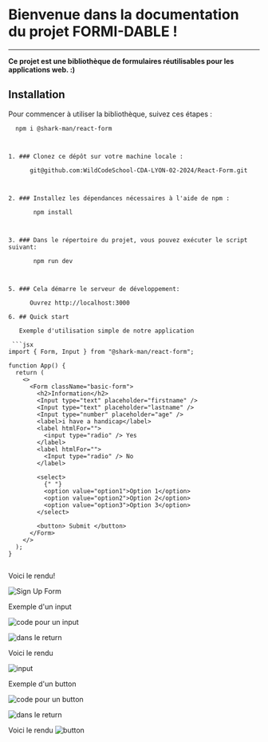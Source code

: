 # Bienvenue dans la documentation du projet FORMI-DABLE ! 

---
__Ce projet est une bibliothèque de formulaires réutilisables pour les applications web. :)__






## Installation
 Pour commencer à utiliser la bibliothèque, suivez ces étapes :
      
      npm i @shark-man/react-form
```


1. ### Clonez ce dépôt sur votre machine locale :

      git@github.com:WildCodeSchool-CDA-LYON-02-2024/React-Form.git



2. ### Installez les dépendances nécessaires à l'aide de npm :

       npm install



3. ### Dans le répertoire du projet, vous pouvez exécuter le script suivant:

       npm run dev

   

5. ### Cela démarre le serveur de développement:

      Ouvrez http://localhost:3000

6. ## Quick start

   Exemple d'utilisation simple de notre application

 ```jsx
import { Form, Input } from "@shark-man/react-form";

function App() {
  return (
    <>
      <Form className="basic-form">
        <h2>Information</h2>
        <Input type="text" placeholder="firstname" />
        <Input type="text" placeholder="lastname" />
        <Input type="number" placeholder="age" />
        <label>i have a handicap</label>
        <label htmlFor="">
          <input type="radio" /> Yes
        </label>
        <label htmlFor="">
          <Input type="radio" /> No
        </label>

        <select>
          {" "}
          <option value="option1">Option 1</option>
          <option value="option2">Option 2</option>
          <option value="option3">Option 3</option>
        </select>

        <button> Submit </button>
      </Form>
    </>
  );
}


```

Voici le rendu!

   ![Sign Up Form](https://cdn.discordapp.com/attachments/1227592850624090143/1230871184388919396/Capture_decran_2024-04-19_115332.png?ex=6634e51e&is=6622701e&hm=c4f96c21ed8bdc943c2aaf83a7878cbc6736107a6a58a87202f437a554171ae2&)



Exemple d'un input 

![code pour un input](https://cdn.discordapp.com/attachments/1227592850624090143/1230875331783692359/Capture_decran_2024-04-19_153654.png?ex=6634e8fb&is=662273fb&hm=83a38af114647d98a1608253bd13bfa50b986d2e5f8f1f1dd8aa6f6046a3a7a9&)

![dans le return](https://media.discordapp.net/attachments/1227592850624090143/1230875331553132606/Capture_decran_2024-04-19_153230.png?ex=6634e8fb&is=662273fb&hm=1e0d2862839f97d4c2f951fbb734bd44a195fd54457913a310e77fbc7dfe6a65&=&format=webp&quality=lossless&width=1434&height=66)

Voici le rendu

![input](https://cdn.discordapp.com/attachments/1227592850624090143/1230875737695846410/Capture_decran_2024-04-19_153956.png?ex=6634e95c&is=6622745c&hm=967a58b16562e0d351b66c78b5eb2cf86b80b067decde47496c1ce0a8d7919f1&)



   Exemple d'un button

![code pour un button](https://media.discordapp.net/attachments/1227592850624090143/1230875330932379649/Capture_decran_2024-04-19_153014.png?ex=6634e8fb&is=662273fb&hm=64bfcc543fbc71ba1323ac66cf07effa0120aebc0f1d18c8c789d867a11c4dfd&=&format=webp&quality=lossless&width=1010&height=43)

![dans le return](https://media.discordapp.net/attachments/1227592850624090143/1230875330642968586/Capture_decran_2024-04-19_152957.png?ex=6634e8fb&is=662273fb&hm=373f6edd1cf9d8d49d1bc44d59d97db5a3fcdac0a636583c9141591818eadbd9&=&format=webp&quality=lossless&width=1220&height=87)


Voici le rendu
![button](https://media.discordapp.net/attachments/1227592850624090143/1230875330202439711/Capture_decran_2024-04-19_152914.png?ex=6634e8fb&is=662273fb&hm=6fe814cef355e48a229c7ed0ca79a9fac9b8e35159b226a14e13c54ab814865d&=&format=webp&quality=lossless&width=458&height=123)



   
    
